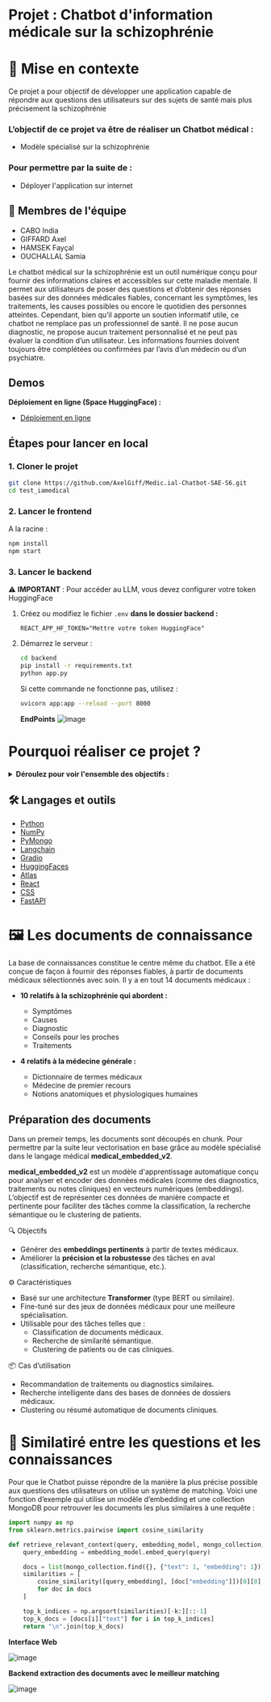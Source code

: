 # Projet : Chatbot d'information médicale sur la schizophrénie

# 📄 Mise en contexte
Ce projet a pour objectif de développer une application capable de répondre aux questions des utilisateurs sur des sujets de santé mais plus précisement la schizophrénie 

### L’objectif de ce projet va être de réaliser un Chatbot médical :  
* Modèle spécialisé sur la schizophrénie

### Pour permettre par la suite de :
* Déployer l'application sur internet

## 👥 Membres de l'équipe
* CABO India
* GIFFARD Axel
* HAMSEK Fayçal
* OUCHALLAL Samia

Le chatbot médical sur la schizophrénie est un outil numérique conçu pour fournir des informations claires et accessibles sur cette maladie mentale. Il permet aux utilisateurs de poser des questions et d’obtenir des réponses basées sur des données médicales fiables, concernant les symptômes, les traitements, les causes possibles ou encore le quotidien des personnes atteintes.
Cependant, bien qu’il apporte un soutien informatif utile, ce chatbot ne remplace pas un professionnel de santé. Il ne pose aucun diagnostic, ne propose aucun traitement personnalisé et ne peut pas évaluer la condition d’un utilisateur. Les informations fournies doivent toujours être complétées ou confirmées par l’avis d’un médecin ou d’un psychiatre.

## Demos 

**Déploiement en ligne (Space HuggingFace) :** 
- [Déploiement en ligne](https://huggingface.co/spaces/AxL95/medically)


## Étapes pour lancer en local

### 1. Cloner le projet
```bash
git clone https://github.com/AxelGiff/Medic.ial-Chatbot-SAE-S6.git
cd test_iamedical
```

### 2. Lancer le frontend
A la racine :
```bash
npm install
npm start
```

### 3. Lancer le backend
⚠️ **IMPORTANT** : Pour accéder au LLM, vous devez configurer votre token HuggingFace

1. Créez ou modifiez le fichier `.env` **dans le dossier backend :**
   ```
   REACT_APP_HF_TOKEN="Mettre votre token HuggingFace"
   ```

2. Démarrez le serveur :
   ```bash
   cd backend
   pip install -r requirements.txt
   python app.py
   ```
   
   Si cette commande ne fonctionne pas, utilisez :
   ```bash
   uvicorn app:app --reload --port 8000
   ```
   **EndPoints**
   ![image](https://github.com/user-attachments/assets/331ec2e0-004b-411c-a42e-e6a68ebf4c24)



# Pourquoi réaliser ce projet ? 
<details>
<summary><b>Déroulez pour voir l'ensemble des objectifs : 
</b></summary><br/>
  
- **Exploration et préparation des données** \
  Selection de documents qui seront la base des connaissances.
  Traitement des documents ainsi que des questions pour avoir le plus haut matching possible entre eux.

- **Comprendre et appliquer les techniques propres aux LLM**  
Cela implique d'avoir des notions en mathématiques, science des données, et informatiques pour appliquer des traitements, de savoir et connaître l'ensemble des paramètres et hyperparamètres utilisés, et de savoir optimiser nos modèles.

- **Analyser les biais potentiels** \
Identifier les biais potentiels dans les réponses et les documents fournis au modèle pour ses connaissances.

- **Développer une interface utilisateur** \
Créer une interface simple permettant aux utilisateurs de poser leurs questions via React et CSS.
Cela permettra au cours de nos études de présenter ce projet et que les utilisateurs puissent tester l'application.
</details>

## 🛠️ Langages et outils
- [Python](https://docs.python.org/)
- [NumPy](https://numpy.org/doc/2.2/)
- [PyMongo](https://pymongo.readthedocs.io/en/stable/)
- [Langchain](https://python.langchain.com/api_reference/core/index.html)
- [Gradio](https://www.gradio.app/docs)
- [HuggingFaces](https://huggingface.co/)
- [Atlas](https://www.mongodb.com/docs/)
- [React](https://react.dev/reference/react)
- [CSS](https://developer.mozilla.org/fr/docs/Web/CSS/Reference)
- [FastAPI](https://devdocs.io/fastapi/)

# 🖼️ Les documents de connaissance
La base de connaissances constitue le centre même du chatbot. Elle a été conçue de façon à fournir des réponses fiables, à partir de documents médicaux sélectionnés avec soin. 
Il y a en tout 14 documents médicaux : 

- **10 relatifs à la schizophrénie qui abordent :**
  - Symptômes
  - Causes
  - Diagnostic
  - Conseils pour les proches
  - Traitements

- **4 relatifs à la médecine générale :**
  - Dictionnaire de termes médicaux
  - Médecine de premier recours
  - Notions anatomiques et physiologiques humaines

## Préparation des documents
Dans un premeir temps, les documents sont découpés en chunk. Pour permettre par la suite leur vectorisation en base grâce au modèle spécialisé dans le langage médical **medical_embedded_v2**. 

**medical_embedded_v2** est un modèle d'apprentissage automatique conçu pour analyser et encoder des données médicales (comme des diagnostics, traitements ou notes cliniques) en vecteurs numériques (embeddings). L’objectif est de représenter ces données de manière compacte et pertinente pour faciliter des tâches comme la classification, la recherche sémantique ou le clustering de patients.


🔍 Objectifs
  - Générer des **embeddings pertinents** à partir de textes médicaux.
  - Améliorer la **précision et la robustesse** des tâches en aval (classification, recherche sémantique, etc.).


⚙️ Caractéristiques
  - Basé sur une architecture **Transformer** (type BERT ou similaire).
  - Fine-tuné sur des jeux de données médicaux pour une meilleure spécialisation.
  - Utilisable pour des tâches telles que :
    - Classification de documents médicaux.
    - Recherche de similarité sémantique.
    - Clustering de patients ou de cas cliniques.


📦 Cas d’utilisation
  - Recommandation de traitements ou diagnostics similaires.
  - Recherche intelligente dans des bases de données de dossiers médicaux.
  - Clustering ou résumé automatique de documents cliniques.

# 🔎 Similatiré entre les questions et les connaissances

Pour que le Chatbot puisse répondre de la manière la plus précise possible aux questions des utilisateurs on utilise un système de matching.
Voici une fonction d’exemple qui utilise un modèle d’embedding et une collection MongoDB pour retrouver les documents les plus similaires à une requête :

```python
import numpy as np
from sklearn.metrics.pairwise import cosine_similarity

def retrieve_relevant_context(query, embedding_model, mongo_collection, k=3):
    query_embedding = embedding_model.embed_query(query)

    docs = list(mongo_collection.find({}, {"text": 1, "embedding": 1}))
    similarities = [
        cosine_similarity([query_embedding], [doc["embedding"]])[0][0]
        for doc in docs
    ]

    top_k_indices = np.argsort(similarities)[-k:][::-1]
    top_k_docs = [docs[i]["text"] for i in top_k_indices]
    return "\n".join(top_k_docs)

```
**Interface Web**

![image](https://github.com/user-attachments/assets/76324027-3caa-4a3a-ac62-e4662fee475f)

**Backend extraction des documents avec le meilleur matching**

![image](https://github.com/user-attachments/assets/6f63e9ed-1d48-4d9d-ad29-396e1e391e04)

